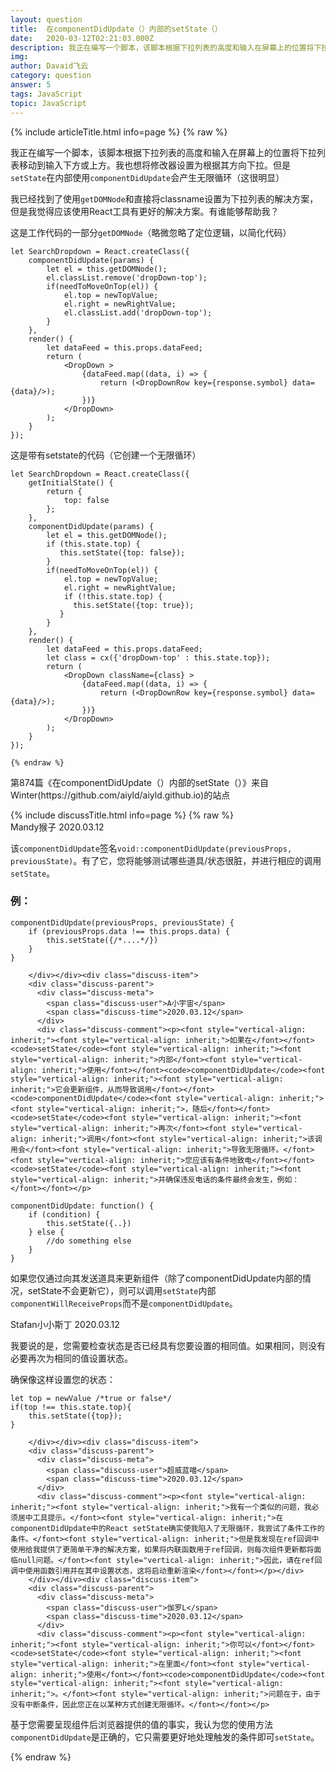 ```yaml
---
layout: question
title:  在componentDidUpdate（）内部的setState（）
date:   2020-03-12T02:21:03.000Z
description: 我正在编写一个脚本，该脚本根据下拉列表的高度和输入在屏幕上的位置将下拉列表移动到输入下方或上方。我也想将修改器设置为根据其方向下拉。但是setState在...
img: 
author: Davaid飞云
category: question
answer: 5
tags: JavaScript
topic: JavaScript
---
```

<div class="article-root">
  <div class="article">
    {% include articleTitle.html info=page %}
    {% raw %}
    <div class="article-content"><p><font style="vertical-align: inherit;"><font style="vertical-align: inherit;">我正在编写一个脚本，该脚本根据下拉列表的高度和输入在屏幕上的位置将下拉列表移动到输入下方或上方。</font><font style="vertical-align: inherit;">我也想将修改器设置为根据其方向下拉。</font><font style="vertical-align: inherit;">但是</font></font><code>setState</code><font style="vertical-align: inherit;"><font style="vertical-align: inherit;">在内部</font><font style="vertical-align: inherit;">使用</font></font><code>componentDidUpdate</code><font style="vertical-align: inherit;"><font style="vertical-align: inherit;">会产生无限循环（这很明显）</font></font></p>

<p><font style="vertical-align: inherit;"><font style="vertical-align: inherit;">我已经找到了使用</font></font><code>getDOMNode</code><font style="vertical-align: inherit;"><font style="vertical-align: inherit;">和直接将classname设置为下拉列表</font><font style="vertical-align: inherit;">的解决方案</font><font style="vertical-align: inherit;">，但是我觉得应该使用React工具有更好的解决方案。</font><font style="vertical-align: inherit;">有谁能够帮助我？</font></font></p>

<p><font style="vertical-align: inherit;"><font style="vertical-align: inherit;">这是工作代码的一部分</font></font><code>getDOMNode</code><font style="vertical-align: inherit;"><font style="vertical-align: inherit;">（略微忽略了定位逻辑，以简化代码）</font></font></p>

<pre><code>let SearchDropdown = React.createClass({<font></font>
    componentDidUpdate(params) {<font></font>
        let el = this.getDOMNode();<font></font>
        el.classList.remove('dropDown-top');<font></font>
        if(needToMoveOnTop(el)) {<font></font>
            el.top = newTopValue;<font></font>
            el.right = newRightValue;<font></font>
            el.classList.add('dropDown-top');<font></font>
        }<font></font>
    },<font></font>
    render() {<font></font>
        let dataFeed = this.props.dataFeed;<font></font>
        return (<font></font>
            &lt;DropDown &gt;<font></font>
                {dataFeed.map((data, i) =&gt; {<font></font>
                    return (&lt;DropDownRow key={response.symbol} data={data}/&gt;);<font></font>
                })}<font></font>
            &lt;/DropDown&gt;<font></font>
        );<font></font>
    }<font></font>
});<font></font>
</code></pre>

<p><font style="vertical-align: inherit;"><font style="vertical-align: inherit;">这是带有setstate的代码（它创建一个无限循环）</font></font></p>

<pre><code>let SearchDropdown = React.createClass({<font></font>
    getInitialState() {<font></font>
        return {<font></font>
            top: false<font></font>
        };<font></font>
    },<font></font>
    componentDidUpdate(params) {<font></font>
        let el = this.getDOMNode();<font></font>
        if (this.state.top) {<font></font>
           this.setState({top: false});<font></font>
        }<font></font>
        if(needToMoveOnTop(el)) {<font></font>
            el.top = newTopValue;<font></font>
            el.right = newRightValue;<font></font>
            if (!this.state.top) {<font></font>
              this.setState({top: true});<font></font>
           }<font></font>
        }<font></font>
    },<font></font>
    render() {<font></font>
        let dataFeed = this.props.dataFeed;<font></font>
        let class = cx({'dropDown-top' : this.state.top});<font></font>
        return (<font></font>
            &lt;DropDown className={class} &gt;<font></font>
                {dataFeed.map((data, i) =&gt; {<font></font>
                    return (&lt;DropDownRow key={response.symbol} data={data}/&gt;);<font></font>
                })}<font></font>
            &lt;/DropDown&gt;<font></font>
        );<font></font>
    }<font></font>
});<font></font>
</code></pre></div>
    {% endraw %}
  </div>
  <p class="winter_mark">第874篇《在componentDidUpdate（）内部的setState（）》来自Winter(https://github.com/aiyld/aiyld.github.io)的站点</p>
  <div class="discuss-wrapper">
    {% include discussTitle.html info=page %}
    {% raw %}
    <div class="discuss-list">
    <div class="discuss-item">
        <div class="discuss-parent">
          <div class="discuss-meta">
            <span class="discuss-user">Mandy猴子</span>
            <span class="discuss-time">2020.03.12</span>
          </div>
          <div class="discuss-comment"><p><font style="vertical-align: inherit;"><font style="vertical-align: inherit;">该</font></font><code>componentDidUpdate</code><font style="vertical-align: inherit;"><font style="vertical-align: inherit;">签名</font></font><code>void::componentDidUpdate(previousProps, previousState)</code><font style="vertical-align: inherit;"><font style="vertical-align: inherit;">。</font><font style="vertical-align: inherit;">有了它，您将能够测试哪些道具/状态很脏，并进行相应的调用</font></font><code>setState</code><font style="vertical-align: inherit;"><font style="vertical-align: inherit;">。</font></font></p>

<h3><font style="vertical-align: inherit;"><font style="vertical-align: inherit;">例：</font></font></h3>

<pre><code>componentDidUpdate(previousProps, previousState) {<font></font>
    if (previousProps.data !== this.props.data) {<font></font>
        this.setState({/*....*/})<font></font>
    }<font></font>
}<font></font>
</code></pre></div>
        </div></div><div class="discuss-item">
        <div class="discuss-parent">
          <div class="discuss-meta">
            <span class="discuss-user">A小宇宙</span>
            <span class="discuss-time">2020.03.12</span>
          </div>
          <div class="discuss-comment"><p><font style="vertical-align: inherit;"><font style="vertical-align: inherit;">如果在</font></font><code>setState</code><font style="vertical-align: inherit;"><font style="vertical-align: inherit;">内部</font><font style="vertical-align: inherit;">使用</font></font><code>componentDidUpdate</code><font style="vertical-align: inherit;"><font style="vertical-align: inherit;">它会更新组件，从而导致调用</font></font><code>componentDidUpdate</code><font style="vertical-align: inherit;"><font style="vertical-align: inherit;">，随后</font></font><code>setState</code><font style="vertical-align: inherit;"><font style="vertical-align: inherit;">再次</font><font style="vertical-align: inherit;">调用</font><font style="vertical-align: inherit;">该调用会</font><font style="vertical-align: inherit;">导致无限循环。</font><font style="vertical-align: inherit;">您应该有条件地致电</font></font><code>setState</code><font style="vertical-align: inherit;"><font style="vertical-align: inherit;">并确保违反电话的条件最终会发生，例如：</font></font></p>

<pre><code>componentDidUpdate: function() {<font></font>
    if (condition) {<font></font>
        this.setState({..})<font></font>
    } else {<font></font>
        //do something else<font></font>
    }<font></font>
}<font></font>
</code></pre>

<p><font style="vertical-align: inherit;"><font style="vertical-align: inherit;">如果您仅通过向其发送道具来更新组件（除了componentDidUpdate内部的情况，setState不会更新它），则可以调用</font></font><code>setState</code><font style="vertical-align: inherit;"><font style="vertical-align: inherit;">内部</font></font><code>componentWillReceiveProps</code><font style="vertical-align: inherit;"><font style="vertical-align: inherit;">而不是</font></font><code>componentDidUpdate</code><font style="vertical-align: inherit;"><font style="vertical-align: inherit;">。</font></font></p></div>
        </div></div><div class="discuss-item">
        <div class="discuss-parent">
          <div class="discuss-meta">
            <span class="discuss-user">Stafan小小斯丁</span>
            <span class="discuss-time">2020.03.12</span>
          </div>
          <div class="discuss-comment"><p><font style="vertical-align: inherit;"><font style="vertical-align: inherit;">我要说的是，您需要检查状态是否已经具有您要设置的相同值。</font><font style="vertical-align: inherit;">如果相同，则没有必要再次为相同的值设置状态。</font></font></p>

<p><font style="vertical-align: inherit;"><font style="vertical-align: inherit;">确保像这样设置您的状态：</font></font></p>

<pre><code>let top = newValue /*true or false*/<font></font>
if(top !== this.state.top){<font></font>
    this.setState({top});<font></font>
}<font></font>
</code></pre></div>
        </div></div><div class="discuss-item">
        <div class="discuss-parent">
          <div class="discuss-meta">
            <span class="discuss-user">超威蓝喵</span>
            <span class="discuss-time">2020.03.12</span>
          </div>
          <div class="discuss-comment"><p><font style="vertical-align: inherit;"><font style="vertical-align: inherit;">我有一个类似的问题，我必须居中工具提示。</font><font style="vertical-align: inherit;">在componentDidUpdate中的React setState确实使我陷入了无限循环，我尝试了条件工作的条件。</font><font style="vertical-align: inherit;">但是我发现在ref回调中使用给我提供了更简单干净的解决方案，如果将内联函数用于ref回调，则每次组件更新都将面临null问题。</font><font style="vertical-align: inherit;">因此，请在ref回调中使用函数引用并在其中设置状态，这将启动重新渲染</font></font></p></div>
        </div></div><div class="discuss-item">
        <div class="discuss-parent">
          <div class="discuss-meta">
            <span class="discuss-user">伽罗L</span>
            <span class="discuss-time">2020.03.12</span>
          </div>
          <div class="discuss-comment"><p><font style="vertical-align: inherit;"><font style="vertical-align: inherit;">你可以</font></font><code>setState</code><font style="vertical-align: inherit;"><font style="vertical-align: inherit;">在里面</font><font style="vertical-align: inherit;">使用</font></font><code>componentDidUpdate</code><font style="vertical-align: inherit;"><font style="vertical-align: inherit;">。</font><font style="vertical-align: inherit;">问题在于，由于没有中断条件，因此您正在以某种方式创建无限循环。</font></font></p>

<p><font style="vertical-align: inherit;"><font style="vertical-align: inherit;">基于您需要呈现组件后浏览器提供的值的事实，我认为您的使用方法</font></font><code>componentDidUpdate</code><font style="vertical-align: inherit;"><font style="vertical-align: inherit;">是正确的，它只需要更好地处理触发的条件即可</font></font><code>setState</code><font style="vertical-align: inherit;"><font style="vertical-align: inherit;">。</font></font></p></div>
        </div></div>
    </div>
    {% endraw %}
  </div>
<div>
